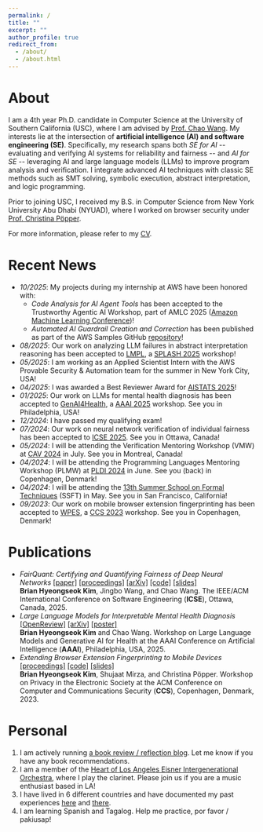 ```yaml
---
permalink: /
title: ""
excerpt: ""
author_profile: true
redirect_from: 
  - /about/
  - /about.html
---
```


About
======
I am a 4th year Ph.D. candidate in Computer Science at the University of Southern California (USC), where I am advised by [Prof. Chao Wang](https://sites.usc.edu/chaowang/).
My interests lie at the intersection of **artificial intelligence (AI) and software engineering (SE)**.  Specifically, my research spans both *SE for AI* -- evaluating and verifying AI systems for reliability and fairness -- and *AI for SE* -- leveraging AI and large language models (LLMs) to improve program analysis and verification.
I integrate advanced AI techniques with classic SE methods such as SMT solving, symbolic execution, abstract interpretation, and logic programming.

Prior to joining USC, I received my B.S. in Computer Science from New York University Abu Dhabi (NYUAD), where I worked on browser security under [Prof. Christina Pöpper](https://poepper.net/).

For more information, please refer to my [CV](https://drive.google.com/file/d/1bTXSlLyfK77NUlNFE2BHQ3DdVoqIlE4C/view?usp=sharing).


Recent News
======
* *10/2025*: My projects during my internship at AWS have been honored with: 
  * *Code Analysis for AI Agent Tools* has been accepted to the Trustworthy Agentic AI Workshop, part of AMLC 2025 ([Amazon Machine Learning Conference](https://www.amazon.science/videos-webinars/amazons-annual-machine-learning-conference-featured-presentations-from-thought-leaders-within-academia))!
  * *Automated AI Guardrail Creation and Correction* has been published as part of the AWS Samples GitHub [repository](https://github.com/aws-samples/sample-denied-topics-bedrock-guardrails-generator-evaluator)!
* *08/2025*: Our work on analyzing LLM failures in abstract interpretation reasoning has been accepted to [LMPL](https://conf.researchr.org/home/icfp-splash-2025/lmpl-2025), a [SPLASH 2025](https://conf.researchr.org/home/icfp-splash-2025) workshop!
* *05/2025*: I am working as an Applied Scientist Intern with the AWS Provable Security & Automation team for the summer in New York City, USA!
* *04/2025*: I was awarded a Best Reviewer Award for [AISTATS 2025](https://aistats.org/aistats2025)!
* *01/2025*: Our work on LLMs for mental health diagnosis has been accepted to [GenAI4Health](https://sites.google.com/view/genai4health-aaai-2025/home), a [AAAI 2025](https://aaai.org/conference/aaai/aaai-25/) workshop. See you in Philadelphia, USA!
* *12/2024*: I have passed my qualifying exam!
* *07/2024*: Our work on neural network verification of individual fairness has been accepted to [ICSE 2025](https://conf.researchr.org/home/icse-2025). See you in Ottawa, Canada!
* *05/2024*: I will be attending the Verification Mentoring Workshop (VMW) at [CAV 2024](https://i-cav.org/2024/) in July. See you in Montreal, Canada!
* *04/2024*: I will be attending the Programming Languages Mentoring Workshop (PLMW) at [PLDI 2024](https://pldi24.sigplan.org) in June. See you (back) in Copenhagen, Denmark!
* *04/2024*: I will be attending the [13th Summer School on Formal Techniques](https://fm.csl.sri.com/SSFT24/) (SSFT) in May. See you in San Francisco, California!
* *09/2023*: Our work on mobile browser extension fingerprinting has been accepted to [WPES](https://www.wpes2023.conf.kth.se/), a [CCS 2023](https://www.sigsac.org/ccs/CCS2023/) workshop. See you in Copenhagen, Denmark!

Publications
======
* *FairQuant: Certifying and Quantifying Fairness of Deep Neural Networks* [[paper]](https://briankim113.github.io/files/icse25-paper.pdf) [[proceedings]](https://doi.ieeecomputersociety.org/10.1109/ICSE55347.2025.00016) [[arXiv]](https://arxiv.org/abs/2409.03220) [[code]](https://github.com/briankim113/FairQuant-Artifact) [[slides]](https://briankim113.github.io/files/icse25-slides.pdf)
<br> **Brian Hyeongseok Kim**, Jingbo Wang, and Chao Wang. The IEEE/ACM International Conference on Software Engineering (**ICSE**), Ottawa, Canada, 2025.
* *Large Language Models for Interpretable Mental Health Diagnosis* [[OpenReview]](https://openreview.net/forum?id=L5iBC2En9N) [[arXiv]](https://arxiv.org/abs/2501.07653) [[poster]](https://briankim113.github.io/files/genai4health25-poster.pdf)
<br> **Brian Hyeongseok Kim** and Chao Wang. Workshop on Large Language Models and Generative AI for Health at the AAAI Conference on Artificial Intelligence (**AAAI**), Philadelphia, USA, 2025.
* *Extending Browser Extension Fingerprinting to Mobile Devices* [[proceedings]](https://dl.acm.org/doi/abs/10.1145/3603216.3624955) [[code]](https://github.com/briankim113/WPES2023-Artifact) [[slides]](https://briankim113.github.io/files/wpes23-slides.pdf)
<br> **Brian Hyeongseok Kim**, Shujaat Mirza, and Christina Pöpper. Workshop on Privacy in the Electronic Society at the ACM Conference on Computer and Communications Security (**CCS**), Copenhagen, Denmark, 2023.

Personal
======
1. I am actively running [a book review / reflection blog](https://brianreadsbooks.wordpress.com/). Let me know if you have any book recommendations.
2. I am a member of the [Heart of Los Angeles Eisner Intergenerational Orchestra](https://www.holaio.org/), where I play the clarinet. Please join us if you are a music enthusiast based in LA!
3. I have lived in 6 different countries and have documented my past experiences [here](https://briankim113.wixsite.com/ciao-italia) and [there](https://briankim113.wixsite.com/nyuad).
4. I am learning Spanish and Tagalog. Help me practice, por favor / pakiusap!
